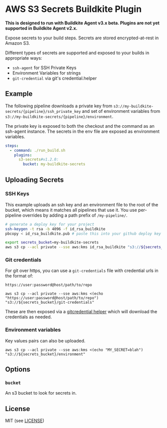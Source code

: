 # AWS S3 Secrets Buildkite Plugin

__This is designed to run with Buildkite Agent v3.x beta. Plugins are not yet supported in Buildkite Agent v2.x.__

Expose secrets to your build steps. Secrets are stored encrypted-at-rest in Amazon S3.

Different types of secrets are supported and exposed to your builds in appropriate ways:

- `ssh-agent` for SSH Private Keys
- Environment Variables for strings
- `git-credential` via git's credential.helper

## Example

The following pipeline downloads a private key from `s3://my-buildkite-secrets/{pipeline}/ssh_private_key` and set of environment variables from `s3://my-buildkite-secrets/{pipeline}/environment`.

The private key is exposed to both the checkout and the command as an ssh-agent instance. The secrets in the env file are exposed as environment variables.

```yml
steps:
  - command: ./run_build.sh
    plugins:
      s3-secrets#v1.2.0:
        bucket: my-buildkite-secrets
```

## Uploading Secrets

### SSH Keys

This example uploads an ssh key and an environment file to the root of the bucket, which means it matches all pipelines that use it. You use per-pipeline overrides by adding a path prefix of `/my-pipeline/`.

```bash
# generate a deploy key for your project
ssh-keygen -t rsa -b 4096 -f id_rsa_buildkite
pbcopy < id_rsa_buildkite.pub # paste this into your github deploy key

export secrets_bucket=my-buildkite-secrets
aws s3 cp --acl private --sse aws:kms id_rsa_buildkite "s3://${secrets_bucket}/private_ssh_key" 
```

### Git credentials

For git over https, you can use a `git-credentials` file with credential urls in the format of:

```
https://user:password@host/path/to/repo
```

```
aws s3 cp --acl private --sse aws:kms <(echo "https://user:password@host/path/to/repo") "s3://${secrets_bucket}/git-credentials" 
```

These are then exposed via a [gitcredential helper](https://git-scm.com/docs/gitcredentials) which will download the 
credentials as needed.

### Environment variables

Key values pairs can also be uploaded.

```
aws s3 cp --acl private --sse aws:kms <(echo "MY_SECRET=blah") "s3://${secrets_bucket}/environment" 
```

## Options

### `bucket`

An s3 bucket to look for secrets in. 

## License

MIT (see [LICENSE](LICENSE))